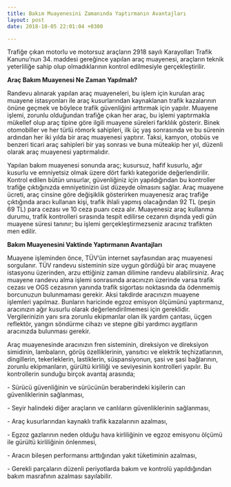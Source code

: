 ```yaml
---
title: Bakım Muayenesini Zamanında Yaptırmanın Avantajları
layout: post
date: 2018-10-05 22:01:04 +0300

---
```

Trafiğe çıkan motorlu ve motorsuz araçların 2918 sayılı Karayolları Trafik Kanunu’nun 34. maddesi gereğince yapılan araç muayenesi, araçların teknik yeterliliğe sahip olup olmadıklarının kontrol edilmesiyle gerçekleştirilir.

**Araç Bakım Muayenesi Ne Zaman Yapılmalı?**

Randevu alınarak yapılan araç muayeneleri, bu işlem için kurulan araç muayene istasyonları ile araç kusurlarından kaynaklanan trafik kazalarının önüne geçmek ve böylece trafik güvenliğini arttırmak için yapılır. Muayene işlemi, zorunlu olduğundan trafiğe çıkan her araç, bu işlemi yaptırmakla mükellef olup araç tipine göre ilgili muayene süreleri farklılık gösterir. Binek otomobiller ve her türlü römork sahipleri, ilk üç yaş sonrasında ve bu sürenin ardından her iki yılda bir araç muayenesi yaptırır. Taksi, kamyon, otobüs ve benzeri ticari araç sahipleri bir yaş sonrası ve buna müteakip her yıl, düzenli olarak araç muayenesi yaptırmalıdır.

Yapılan bakım muayenesi sonunda araç; kusursuz, hafif kusurlu, ağır kusurlu ve emniyetsiz olmak üzere dört farklı kategoride değerlendirilir. Kontrol edilen bütün unsurlar, güvenliğiniz için yapıldığından bu kontroller trafiğe çıktığınızda emniyetinizin üst düzeyde olmasını sağlar. Araç muayene ücreti, araç cinsine göre değişiklik gösterirken muayenesiz araç trafiğe çıktığında aracı kullanan kişi, trafik ihlali yapmış olacağından 92 TL (peşin 69 TL) para cezası ve 10 ceza puanı ceza alır. Muayenesiz araç kullanma durumu, trafik kontrolleri sırasında tespit edilirse cezanın dışında yedi gün muayene süresi tanınır; bu işlemi gerçekleştirmezseniz aracınız trafikten men edilir.

**Bakım Muayenesini Vaktinde Yaptırmanın Avantajları**

Muayene işleminden önce, TÜV’ün internet sayfasından araç muayenesi sorgulanır. TÜV randevu sisteminin size uygun gördüğü bir araç muayene istasyonu üzerinden, arzu ettiğiniz zaman dilimine randevu alabilirsiniz. Araç muayene randevu alma işlemi sonrasında aracınızın üzerinde varsa trafik cezası ve OGS cezasının yanında trafik sigortası noktasında da ödenmemiş borcunuzun bulunmaması gerekir. Aksi takdirde aracınızın muayene işlemleri yapılmaz. Bunların haricinde egzoz emisyon ölçümünü yaptırmanız, aracınızın ağır kusurlu olarak değerlendirilmemesi için gereklidir. Vergilerinizin yanı sıra zorunlu ekipmanlar olan ilk yardım çantası, üçgen reflektör, yangın söndürme cihazı ve stepne gibi yardımcı aygıtların aracınızda bulunması gerekir.

Araç muayenesinde aracınızın fren sisteminin, direksiyon ve direksiyon simidinin, lambaların, görüş özelliklerinin, yansıtıcı ve elektrik teçhizatlarının, dingillerin, tekerleklerin, lastiklerin, süspansiyonun, şasi ve şasi bağlarının, zorunlu ekipmanların, gürültü kirliliği ve seviyesinin kontrolleri yapılır. Bu kontrollerin sunduğu birçok avantaj arasında;

\- Sürücü güvenliğinin ve sürücünün beraberindeki kişilerin can güvenliklerinin sağlanması,

\- Seyir halindeki diğer araçların ve canlıların güvenliklerinin sağlanması,

\- Araç kusurlarından kaynaklı trafik kazalarının azalması,

\- Egzoz gazlarının neden olduğu hava kirliliğinin ve egzoz emisyonu ölçümü ile gürültü kirliliğinin önlenmesi,

\- Aracın bileşen performansı arttığından yakıt tüketiminin azalması,

\- Gerekli parçaların düzenli periyotlarda bakım ve kontrolü yapıldığından bakım masrafının azalması sayılabilir.